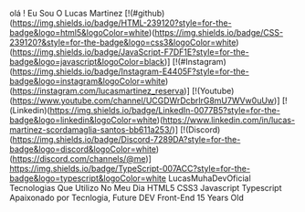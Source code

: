 olá ! Eu Sou O Lucas Martinez
[!(#github)(https://img.shields.io/badge/HTML-239120?style=for-the-badge&logo=html5&logoColor=white)(https://img.shields.io/badge/CSS-239120?&style=for-the-badge&logo=css3&logoColor=white)(https://img.shields.io/badge/JavaScript-F7DF1E?style=for-the-badge&logo=javascript&logoColor=black)] [!(#Instagram)(https://img.shields.io/badge/Instagram-E4405F?style=for-the-badge&logo=instagram&logoColor=white)(https://instagram.com/lucasmartinez_reserva)] [!(Youtube)(https://www.youtube.com/channel/UCGDWrDcbrlrG8mU7WVw0uUw)] [!(Linkedin)(https://img.shields.io/badge/LinkedIn-0077B5?style=for-the-badge&logo=linkedin&logoColor=white)(https://www.linkedin.com/in/lucas-martinez-scordamaglia-santos-bb611a253/)] [!(Discord)(https://img.shields.io/badge/Discord-7289DA?style=for-the-badge&logo=discord&logoColor=white)(https://discord.com/channels/@me)]
https://img.shields.io/badge/TypeScript-007ACC?style=for-the-badge&logo=typescript&logoColor=white
LucasMuhaDevOficial
Tecnologias Que Utilizo No Meu Dia
HTML5 CSS3 Javascript Typescript
Apaixonado por Tecnlogia, Future DEV Front-End 15 Years Old
